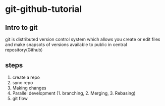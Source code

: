 # git-github-tutorial

Intro to git
-------------------------------------------------------------------------
git is distributed version control system which allows you create or edit files and make snapsots of versions available to public in central repository(Github)

steps
--------------------------------------------------------------------------
1. create a repo
2. sync repo
3. Making changes
4. Parallel development (1. branching, 2. Merging, 3. Rebasing)
5. git flow
